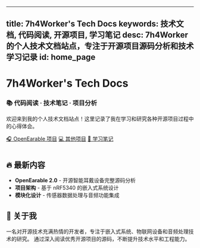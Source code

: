 
---
title: 7h4Worker's Tech Docs
keywords: 技术文档, 代码阅读, 开源项目, 学习笔记
desc: 7h4Worker的个人技术文档站点，专注于开源项目源码分析和技术学习记录
id: home_page
---

<div>
    <h1><span>7h4Worker's Tech Docs</span></h1>
    <h3>📚 代码阅读 · 技术笔记 · 项目分析</h3>
    <p>欢迎来到我的个人技术文档站点！这里记录了我在学习和研究各种开源项目过程中的心得体会。</p>
</div>

<div id="big_btn_wrapper">
    <a class="btn" href="/lhfdoc.github.io/openearable/">🎧 OpenEarable 项目</a>
    <a class="btn" href="/lhfdoc.github.io/projects/">💻 其他项目</a>
    <a class="btn" href="/lhfdoc.github.io/notes/">📝 学习笔记</a>
</div>

<div style="margin-top: 40px;">
    <h2>🔥 最新内容</h2>
    <ul>
        <li><strong>OpenEarable 2.0</strong> - 开源智能耳戴设备完整源码分析</li>
        <li><strong>项目架构</strong> - 基于 nRF5340 的嵌入式系统设计</li>
        <li><strong>模块化设计</strong> - 传感器数据处理与音频功能集成</li>
    </ul>
</div>

<div style="margin-top: 30px;">
    <h2>🎯 关于我</h2>
    <p>
        一名对开源技术充满热情的开发者，专注于嵌入式系统、物联网设备和音频处理技术的研究。
        通过深入阅读优秀开源项目的源码，不断提升技术水平和工程能力。
    </p>
</div>

